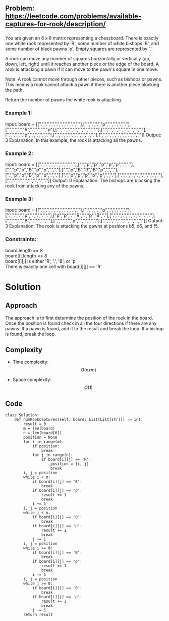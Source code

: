 ## Problem: https://leetcode.com/problems/available-captures-for-rook/description/
### 
You are given an 8 x 8 matrix representing a chessboard. There is exactly one white rook represented by 'R', some number of white bishops 'B', and some number of black pawns 'p'. Empty squares are represented by '.'.

A rook can move any number of squares horizontally or vertically (up, down, left, right) until it reaches another piece or the edge of the board. A rook is attacking a pawn if it can move to the pawn's square in one move.

Note: A rook cannot move through other pieces, such as bishops or pawns. This means a rook cannot attack a pawn if there is another piece blocking the path.

Return the number of pawns the white rook is attacking.

### Example 1:
Input: board = [[".",".",".",".",".",".",".","."],[".",".",".","p",".",".",".","."],[".",".",".","R",".",".",".","p"],[".",".",".",".",".",".",".","."],[".",".",".",".",".",".",".","."],[".",".",".","p",".",".",".","."],[".",".",".",".",".",".",".","."],[".",".",".",".",".",".",".","."]]
Output: 3
Explanation:
In this example, the rook is attacking all the pawns.

### Example 2:
Input: board = [[".",".",".",".",".",".","."],[".","p","p","p","p","p",".","."],[".","p","p","B","p","p",".","."],[".","p","B","R","B","p",".","."],[".","p","p","B","p","p",".","."],[".","p","p","p","p","p",".","."],[".",".",".",".",".",".",".","."],[".",".",".",".",".",".",".","."]]
Output: 0
Explanation:
The bishops are blocking the rook from attacking any of the pawns.

### Example 3:
Input: board = [[".",".",".",".",".",".",".","."],[".",".",".","p",".",".",".","."],[".",".",".","p",".",".",".","."],["p","p",".","R",".","p","B","."],[".",".",".",".",".",".",".","."],[".",".",".","B",".",".",".","."],[".",".",".","p",".",".",".","."],[".",".",".",".",".",".",".","."]]
Output: 3
Explanation:
The rook is attacking the pawns at positions b5, d6, and f5.

### Constraints:
board.length == 8 \
board[i].length == 8 \
board[i][j] is either 'R', '.', 'B', or 'p' \
There is exactly one cell with board[i][j] == 'R'

# Solution
## Approach
The approach is to first determine the position of the rook in the board. Once the position is found check in all the four directions if there are any pawns. If a pawn is found, add it to the result and break the loop. If a bishop is found, break the loop.
## Complexity
- Time complexity:
$$O(nxm)$$

- Space complexity:
$$O(1)$$

## Code
```python3 []
class Solution:
    def numRookCaptures(self, board: List[List[str]]) -> int:
        result = 0
        m = len(board)
        n = len(board[0])
        position = None
        for i in range(m):
            if position:
                break
            for j in range(n):
                if board[i][j] == 'R':
                    position = [i, j]
                    break
        i, j = position
        while i < m:
            if board[i][j] == 'B':
                break
            if board[i][j] == 'p':
                result += 1
                break
            i += 1
        i, j = position
        while j < n:
            if board[i][j] == 'B':
                break
            if board[i][j] == 'p':
                result += 1
                break
            j += 1
        i, j = position
        while i >= 0:
            if board[i][j] == 'B':
                break
            if board[i][j] == 'p':
                result += 1
                break
            i -= 1
        i, j = position
        while j >= 0:
            if board[i][j] == 'B':
                break
            if board[i][j] == 'p':
                result += 1
                break
            j -= 1
        return result
```
